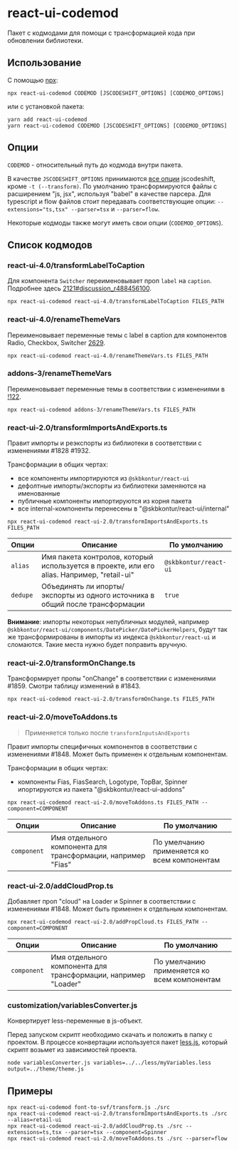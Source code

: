 # react-ui-codemod

Пакет с кодмодами для помощи с трансформацией кода при обновлении библиотеки.

## Использование

С помощью [npx](https://www.npmjs.com/package/npx):

```
npx react-ui-codemod CODEMOD [JSCODESHIFT_OPTIONS] [CODEMOD_OPTIONS]
```

или с установкой пакета:

```
yarn add react-ui-codemod
yarn react-ui-codemod CODEMOD [JSCODESHIFT_OPTIONS] [CODEMOD_OPTIONS]
```

## Опции

`CODEMOD` - относительный путь до кодмода внутри пакета.

В качестве `JSCODESHIFT_OPTIONS` принимаются [все опции](https://github.com/facebook/jscodeshift#usage-cli) jscodeshift, кроме `-t (--transform)`. По умолчанию трансформируются файлы с расширением "js, jsx", используя "babel" в качестве парсера. Для typescript и flow файлов стоит передавать соответствующие опции: `--extensions="ts,tsx" --parser=tsx` и `--parser=flow`.

Некоторые кодмоды также могут иметь свои опции (`CODEMOD_OPTIONS`).

## Список кодмодов

### react-ui-4.0/transformLabelToCaption

Для компонента `Switcher` переименовывает проп `label` на `caption`. Подробнее здесь [2121#discussion_r488456100](https://github.com/skbkontur/retail-ui/pull/2121#discussion_r488456100).

```
npx react-ui-codemod react-ui-4.0/transformLabelToCaption FILES_PATH
```

### react-ui-4.0/renameThemeVars

Переименовывает переменные темы с label в caption для компонентов Radio, Checkbox, Switcher [2629](https://github.com/skbkontur/retail-ui/pull/2629).

```
npx react-ui-codemod react-ui-4.0/renameThemeVars.ts FILES_PATH
```

### addons-3/renameThemeVars

Переименовывает переменные темы в соответствии с изменениями в [!122](https://git.skbkontur.ru/ui/ui-parking/-/merge_requests/122).

```
npx react-ui-codemod addons-3/renameThemeVars.ts FILES_PATH
```
### react-ui-2.0/transformImportsAndExports.ts

Правит импорты и реэкспорты из библиотеки в соответствии с изменениями #1828 #1932.

Трансформации в общих чертах:

- все компоненты импортируются из `@skbkontur/react-ui`
- дефолтные импорты/экспорты из библиотеки заменяются на именованные
- публичные компоненты импортируются из корня пакета
- все internal-компоненты перенесены в "@skbkontur/react-ui/internal"

```
npx react-ui-codemod react-ui-2.0/transformImportsAndExports.ts FILES_PATH
```

| Опции    | Описание                                                                                   | По умолчанию          |
| -------- | ------------------------------------------------------------------------------------------ | --------------------- |
| `alias`  | Имя пакета контролов, который используется в проекте, или его alias. Например, "retail-ui" | `@skbkontur/react-ui` |
| `dedupe` | Объединять ли ипорты/экспорты из одного источника в общий после трансформации              | `true`                |

<a name="transformOnChange"></a>**Внимание**: импорты некоторых непубличных модулей, например `@skbkontur/react-ui/components/DatePicker/DatePickerHelpers`, будут так же трансформированы в импорты из индекса `@skbkontur/react-ui` и сломаются. Такие места нужно будет поправить вручную.

### react-ui-2.0/transformOnChange.ts

Трансформирует пропы "onChange" в соответствии с изменениями #1859. Смотри таблицу изменений в #1843.

```
npx react-ui-codemod react-ui-2.0/transformOnChange.ts FILES_PATH
```

### react-ui-2.0/moveToAddons.ts

> Применяется только после `transformInputsAndExports`

Правит импорты специфичных компонентов в соответствии с изменениями #1848. Может быть применен к отдельным компонентам.

Трансформации в общих чертах:

- компоненты Fias, FiasSearch, Logotype, TopBar, Spinner ипортируются из пакета "@skbkontur/react-ui-addons"

```
npx react-ui-codemod react-ui-2.0/moveToAddons.ts FILES_PATH --component=COMPONENT
```

| Опции       | Описание                                                     | По умолчанию                                 |
| ----------- | ------------------------------------------------------------ | -------------------------------------------- |
| `component` | Имя отдельного компонента для трансформации, например "Fias" | По умелчанию применяется ко всем компонентам |

### react-ui-2.0/addCloudProp.ts

Добавляет проп "cloud" на Loader и Spinner в соответствии с изменениями #1848. Может быть применен к отдельным компонентам.

```
npx react-ui-codemod react-ui-2.0/addPropCloud.ts FILES_PATH --component=COMPONENT
```

| Опции       | Описание                                                       | По умолчанию                                 |
| ----------- | -------------------------------------------------------------- | -------------------------------------------- |
| `component` | Имя отдельного компонента для трансформации, например "Loader" | По умелчанию применяется ко всем компонентам |

### customization/variablesConverter.js

Конвертирует less-переменные в js-объект.

Перед запуском скрипт необходимо скачать и положить в папку с проектом. В процессе конвертации используется пакет [less.js](https://www.npmjs.com/package/less), который скрипт возьмет из зависимостей проекта.

```shell
node variablesConverter.js variables=../../less/myVariables.less output=../theme/theme.js
```

## Примеры

```
npx react-ui-codemod font-to-svf/transform.js ./src
npx react-ui-codemod react-ui-2.0/transformImportsAndExports.ts ./src --alias=retail-ui
npx react-ui-codemod react-ui-2.0/addCloudProp.ts ./src --extensions=ts,tsx --parser=tsx --component=Spinner
npx react-ui-codemod react-ui-2.0/moveToAddons.ts ./src --parser=flow
```
